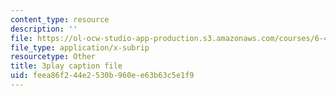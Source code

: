 ```yaml
---
content_type: resource
description: ''
file: https://ol-ocw-studio-app-production.s3.amazonaws.com/courses/6-451-principles-of-digital-communication-ii-spring-2005/feea86f244e2530b960ee63b63c5e1f9_KalMFMv3_IM.srt
file_type: application/x-subrip
resourcetype: Other
title: 3play caption file
uid: feea86f2-44e2-530b-960e-e63b63c5e1f9
---
```

